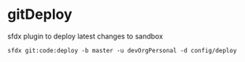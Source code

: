 gitDeploy
============

sfdx plugin to deploy latest changes to sandbox

```sfdx git:code:deploy -b master -u devOrgPersonal -d config/deploy```
